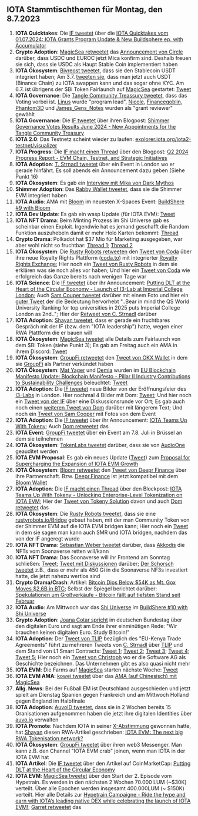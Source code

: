 ## IOTA Stammtischthemen für Montag, den 8.7.2023

1. **IOTA Quicktakes**: Die [IF tweetet]() über die [IOTA Quicktakes vom 01.07.2024: IOTA Grants Program Update & New Buildsphere ep. with Accumulator](https://www.youtube.com/watch?v=5Tti4S8ooiQ)
2. **Crypto Adoption**: [MagicSea retweetet](https://x.com/MagicSeaDEX/status/1807806378427195650) das [Announcement von Circle](https://x.com/jerallaire/status/1807791418489889279) darüber, dass USDC und EUROC jetzt Mica konfirm sind. Deshalb freuen sie sich, dass sie USDC als Haupt Stable Coin implementiert haben
3. **IOTA Ökosystem**: [Bivreost tweetet](https://x.com/bivreost/status/1807822571905106141), dass sie den Stablecoin USDT integriert haben; Am 3.7. [tweeten sie](https://x.com/bivreost/status/1808456229980688450), dass man jetzt auch USDT (Binance Chain) zu IOTA swappen kann und das sogar ohne KYC. Am 6.7. ist übrigens der $Bi Token Fairlaunch auf [MagicSea](https://x.com/MagicSeaDEX) gestartet: [Tweet](https://x.com/MagicSeaDEX/status/1807338289029935384)
4. **IOTA Governance**: Die [Tangle Community Treassury tweetet](https://x.com/TangleTreasury/status/1808026970514399456), dass das Voting vorbei ist. [Linus](https://x.com/LinusNaumann) wurde "program lead", [Nicole](https://x.com/cheerful_nicole), [Financegoblin](https://x.com/finanzgoblin), [Phantom3D](https://x.com/Phantom_3D) und [James_Gens_Notes](https://x.com/STWei8) wurden als "grant reviewer" gewählt
5. **IOTA Governance**: Die [IF tweetet](https://x.com/shimmernet/status/1809225732150694370) über ihren Blogpost: [Shimmer Governance Votes Results June 2024 - New Appointments for the Tangle Community Treasury](https://blog.shimmer.network/governance-votes-results-june-2024/)
6. **IOTA 2.0**: Das Testnetz scheint wieder zu laufen: [explorer.iota.org/iota2-testnet/visualizer](https://explorer.iota.org/iota2-testnet/visualizer/)
7. **IOTA Progress**: Die [IF macht einen Thread](https://x.com/iota/status/1808123464978415915) über den Blogpost: [Q2 2024 Progress Report - EVM Chain, Testnet, and Strategic Initiatives](https://blog.iota.org/q2-2024-progress-report/)
8. **IOTA Adoption**: [T. Strnadl tweetet](https://x.com/archimate/status/1808348072662966710) über ein Event in London wo er gerade hinfährt. Es soll abends ein Announcement dazu geben (Siehe Punkt 16)
9. **IOTA Ökosystem**: Es gab ein [Interview mit Mika von Dark Mythos](https://x.com/DarkMythosIOTA/status/1808135453482070512)
10. **Shimmer Adoption**: Das [Rabby Wallet tweetet](https://x.com/Rabby_io/status/1808123544053719490), dass sie die Shimmer EVM integriert haben
11. **IOTA Audio**: AMA mit [Bloom](https://x.com/bloomwalletio) im neuesten X-Spaces Event: [BuildShere #9 with Bloom](https://x.com/iota/status/1806673914665259486)
12. **IOTA Dev Update**: Es gab ein wasp Update (für IOTA EVM): [Tweet](https://x.com/Vrom14286662/status/1808396724618084461)
13. **IOTA NFT Drama**: Beim Minting Prozess im Shi Universe gab es scheinbar einen Exploit. Irgendwie hat es jemand geschafft die Random Funktion auszuhebeln damit er mehr Holo Karten bekommt: [Thread](https://x.com/servrox/status/1808778283296673914)
14. **Crypto Drama**: Polkadot hat $37 Mio für Marketing ausgegeben, war aber wohl nicht so fruchtbar: [Thread 1](https://x.com/DefiIgnas/status/1807784567241351286); [Thread 2](https://x.com/stacy_muur/status/1808084118519140370)
15. **IOTA Ökosystem**: Die [Rusty Robots retweeten](https://x.com/RustyRobotCC/status/1808477544280096800) den [Tweet von Coda](https://x.com/coda_digital/status/1808476630479691803) über ihre neue Royalty Rights Plattform ([coda.to](http://coda.to/)) mit integrierter [Royalty Rights Exchange](http://coda.to/exchange); Hier noch ein [Tweet von Rusty Robots](https://x.com/RustyRobotCC/status/1808843359751963049) in dem sie erklären was sie noch alles vor haben; Und hier ein [Tweet von Coda](https://x.com/coda_digital/status/1810217023059681292) wie erfolgreich das Ganze bereits nach wenigen Tage war
16. **IOTA Science**: Die [IF tweetet](https://x.com/iota/status/1808542476044489032) über ihr Announcement: [Putting DLT at the Heart of the Circular Economy - Launch of I3-Lab at Imperial College London](https://blog.iota.org/iota-imperial-i3-lab-launch/); Auch [Sam Couper tweetet](https://x.com/camsooper/status/1808536397243953570) darüber mit einem Foto und hier ein [guter Tweet](https://x.com/Aekyus/status/1808567923310469342) der die Bedeutung hervorhebt "..Bear in mind the QS World University Ranking for top universities in 2025 puts Imperial College London as 2nd.."; Hier der [Retweet von C. Strnadl](https://x.com/archimate/status/1808557162287018187) darüber
17. **IOTA Adoption**: [Shayan tweetet](https://x.com/oroogle/status/1808554445560508649), dass er gerade ein fruchtbares Gespräch mit der IF (bzw. dem "IOTA leadership") hatte, wegen einer RWA Plattform die er bauen will
18. **IOTA Ökosystem**: [MagicSea tweetet](https://x.com/MagicSeaDEX/status/1808591734508532138) alle Details zum Fairlaunch von dem $Bi Token (siehe Punkt 3); Es gab am Freitag auch ein AMA in ihrem Discord: [Tweet](https://x.com/MagicSeaDEX/status/1808748053060370681)
19. **IOTA Ökosystem**: [GroupFi retweetet](https://x.com/groupfi_ai/status/1808726293548314934) den [Tweet von OKX Wallet](https://x.com/okxweb3/status/1808538092954845327) in dem sie [GroupFi](https://x.com/groupfi_ai) als Partner verkündet haben
20. **IOTA Ökosystem**: [Mat Yager](https://x.com/Mat_Yarger) und [Demia](https://x.com/_Demia) wurden im [EU Blockchain Manifesto Update: Blockchain Manifesto - Pillar II Industry Contributions to Sustainability Challenges](https://blockchain-manifesto.eu/onewebmedia/Blockchain%20Manifesto%20Pillar%20II%20-%20Industry%20contribution%20to%20sustainability%20challenges.pdf) beleuchtet: [Tweet](https://x.com/validvent/status/1808456216890224800)
21. **IOTA Adoption**: Die [IF tweetet](https://x.com/iota/status/1808833219623616517) neue Bilder von der Eröffnungsfeier des [I3-Labs](https://www.imperial.ac.uk/iota-infrastructures-lab/about-us/) in London. Hier nochmal 4 Bilder mit Dom: [Tweet](https://x.com/iotanews/status/1808805213718880264); Und hier noch ein [Tweet von der IF](https://x.com/iota/status/1808840244466209259) über eine Diskussionsrunde vor Ort; Es gab auch noch einen [weiteren Tweet von Dom](https://x.com/DomSchiener/status/1808844098729636125) darüber mit längerem Text; Und noch ein [Tweet von Sam Cooper](https://x.com/camsooper/status/1808536397243953570) mit Fotos von dem Event
22. **IOTA Adoption**: Die [IF tweetet](https://x.com/iota/status/1808848246472683827) über ihr Announcement: [IOTA Teams Up With Tokeny](https://blog.iota.org/iota-teams-up-with-tokeny/); Auch [Dom retweetet](https://x.com/DomSchiener/status/1809132505410228486) das
23. **IOTA Event**: [GroupFi tweetet](https://x.com/groupfi_ai/status/1808800689142788262) über ein Event am 7.8. Juli in Brüssel an dem sie teilnehmen
24. **IOTA Ökosystem**: [TokenLabs tweetet](https://x.com/TokenLabsX/status/1808839333446578281) darüber, dass sie von [AudioOne](https://x.com/auditone_dao) geauditet werden
25. **IOTA EVM Proposal**: Es gab ein neues Update ([Tweet](https://x.com/Vrom14286662/status/1808849311758737425)) zum [Proposal for Supercharging the Expansion of IOTA EVM Growth](https://govern.iota.org/t/igp-0005-a-proposal-for-supercharging-the-expansion-of-iota-evm-growth/1756/1)
26. **IOTA Ökosystem**: [Bloom retweetet](https://x.com/bloomwalletio/status/1809259166625870293) den [Tweet von Deepr Finance](https://x.com/DeeprFinance/status/1809231064809849108) über ihre Partnerschaft. Bzw. [Deepr.Finance](https://www.deepr.finance/) ist jetzt kompatibel mit dem [Bloom Wallet](https://bloomwallet.io/)
27. **IOTA Adoption**: Die [IF macht einen Thread](https://x.com/iota/status/1808848246472683827) über den Blockpost: [IOTA Teams Up With Tokeny - Unlocking Enterprise-Level Tokenization on IOTA EVM](https://blog.iota.org/iota-teams-up-with-tokeny/); Hier der [Tweet von Tokeny Solution](https://x.com/TokenySolutions/status/1808850753080950820) davon und auch [Dom retweetet](https://x.com/DomSchiener/status/1809132505410228486) das
28. **IOTA Ökosystem**: Die [Rusty Robots tweetet](https://x.com/RustyRobotCC/status/1809579026715197846), dass sie eine [rustyrobots.io/Bridge](https://www.rustyrobot.io/bridge) gebaut haben, mit der man Community Token von der Shimmer EVM auf die IOTA EVM bridgen kann; Hier noch ein [Tweet](https://x.com/RustyRobotCC/status/1809940804225425660) in dem sie sagen man kann auch SMR und IOTA bridgen, nachdem das von der IF angeregt wurde
29. **IOTA NFT Drama**: [Sebastian Weber tweetet](https://x.com/Sebasti65365174/status/1808849257929085124) darüber, dass [Akkodis](https://x.com/akkodis_global) die NFTs vom Soonaverse retten will/kann
30. **IOTA NFT Drama**: Das Soonaverse will ihr Frontend am Sonntag schließen: [Tweet](https://x.com/soon_labs/status/1809471678428373118); [Tweet mit Diskussionen](https://x.com/Vrom14286662/status/1809842964681671149) darüber; [Der Schorsch tweetet](https://x.com/D3rSchosch/status/1809937082984648712) z.B., dass er mehr als 450 Gi in die Soonaverse NF3s investiert hatte, die jetzt nahezu wertlos sind
31. **Crypto Drama/Crash**: Artikel: [Bitcoin Dips Below $54K as Mt. Gox Moves $2.6B in BTC](https://www.coindesk.com/markets/2024/07/05/bitcoin-dips-below-54k-as-mt-gox-moves-26b-in-btc/); Selbst der Spiegel berichtet darüber: [Spekulationen um Großverkäufe - Bitcoin fällt auf tiefsten Stand seit Februar](https://x.com/derspiegel/status/1809185851999711561)
32. **IOTA Audio**: Am Mittwoch war das [Shi Universe](https://x.com/Shiuniverse) im [BuildShere #10 with Shi Universe](https://x.com/iota/status/1809180431381639370)
33. **Crypto Adoption**: [Joana Cotar spricht](https://x.com/CollinBrownXRP/status/1809931621992403330) im deutschen Bundestag über den digitalen Euro und sagt am Ende ihrer einminütigen Rede: "Wir brauchen keinen digitalen Euro. Study Bitcoin!"
34. **IOTA Adoption**: Der [Tweet von TLIP](https://x.com/TLIP_io/status/1809241889830326463) bezüglich des "EU-Kenya Trade Agreements" führt zu mehreren Tweets von [C. Strnadl](https://x.com/archimate) über [TLIP](https://x.com/TLIP_io) und dem Stand von L1 Smart Contracts: [Tweet 1](https://x.com/archimate/status/1809620179988394352); [Tweet 2](https://x.com/archimate/status/1809621146045690033); [Tweet 3](https://x.com/archimate/status/1809871007563337818); [Tweet 4](https://x.com/archimate/status/1809879868584136965); [Tweet 5](https://x.com/archimate/status/1809922833323008192); Hier noch ein [Tweet von Christoph](https://x.com/archimate/status/1809947222039011460) wo er die Software AG als Geschichte bezeichnen. Das Unternehmen gibt es also quasi nicht mehr
35. **IOTA EVM**: Die Farms auf [MagicSea](https://x.com/MagicSeaDEX) starten nächste Woche: [Tweet](https://x.com/MagicSeaDEX/status/1809463528400544141)
36. **IOTA EVM AMA**: [kowei tweetet](https://x.com/kowei1995/status/1809422986237341841) über das [AMA (auf Chinesisch) mit MagicSea](https://medium.com/iota%E6%84%9B%E5%A5%BD%E8%80%85%E4%B8%AD%E6%96%87%E7%A4%BE%E7%BE%A4-iota-taiwan-community/iota-%E4%B8%AD%E6%96%87%E7%A4%BE%E7%BE%A4-x-magissea-%E6%96%87%E5%AD%97ama-with-english-version-664506496a72)
37. **Allg. News**: Bei der Fußball EM ist Deutschland ausgeschieden und jetzt spielt am Dienstag Spanien gegen Frankreich und am Mittwoch Holland gegen England im Halbfinale
38. **IOTA Adoption**: [AuvoID tweetet](https://x.com/AuvoDigital/status/1810175360476094628), dass sie in 2 Wochen bereits 15 Oranisationen aufgenommen haben die jetzt ihre digitalen Identities über [auvo.io](https://auvo.io/) verwalten
39. **IOTA Promote**: Nachdem IOTA in seiner [X-Abstimmung](https://x.com/oroogle/status/1809572343305454037) gewonnen hatte, hat [Shayan](https://x.com/oroogle/status/1810059953018962360) diesen RWA-Artikel geschrieben: [IOTA EVM: The next big RWA Tokenisation network?](https://medium.com/tat-telegraph/iota-evm-the-next-big-rwa-tokenisation-network-1de9dc1bd9dd)
40. **IOTA Ökosystem**: [GroupFi tweetet](https://x.com/groupfi_ai/status/1810231580130193583) über ihren web3 Messenger. Man kann z.B. den Channel "IOTA EVM crab" joinen, wenn man IOTA in der IOTA EVM hat
41. **IOTA Artikel**: Die [IF tweetet](https://x.com/iota/status/1810016743466602978) über den Artikel auf CoinMarketCap: [Putting DLT at the Heart of the Circular Economy](https://coinmarketcap.com/community/articles/66857dd151cd6f2ea3cead1c/)
42. **IOTA EVM**: [MagicSea tweetet](https://x.com/MagicSeaDEX/status/1810038828473921574) über den Start der 2. Episode vom Hypetrain. Es werden in den nächsten 2 Wochen 70.000 LUM (~$30K) verteilt. Über alle Epochen werden insgesamt 400.000LUM (~ $150K) verteilt. Hier alle Details zur [Hypetrain Campaigne - Ride the hype and earn with IOTA‘s leading native DEX while celebrating the launch of IOTA EVM!](https://docs.magicsea.finance/welcome/hypetrain-campaign); [Garret retweetet](https://x.com/GarrettBullish/status/1810232961251623339) das
